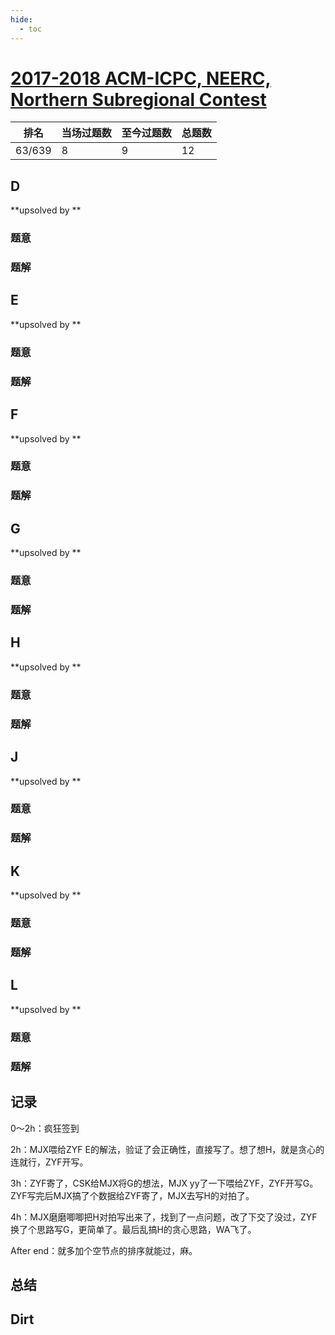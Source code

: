 ```yaml
---
hide:
  - toc
---
```


# [2017-2018 ACM-ICPC, NEERC, Northern Subregional Contest](https://codeforces.com/gym/101612)

| 排名   | 当场过题数 | 至今过题数 | 总题数 |
| ------ | ---------- | ---------- | ------ |
| 63/639 | 8          | 9          | 12     |

## **D**

**upsolved by **

### 题意



### 题解



## **E**

**upsolved by **

### 题意



### 题解



## **F**

**upsolved by **

### 题意



### 题解



## **G**

**upsolved by **

### 题意



### 题解



## **H**

**upsolved by **

### 题意



### 题解



## **J**

**upsolved by **

### 题意



### 题解



## **K**

**upsolved by **

### 题意



### 题解



## **L**

**upsolved by **

### 题意



### 题解



## **记录**

0～2h：疯狂签到

2h：MJX喂给ZYF E的解法，验证了会正确性，直接写了。想了想H，就是贪心的连就行，ZYF开写。

3h：ZYF寄了，CSK给MJX将G的想法，MJX yy了一下喂给ZYF，ZYF开写G。ZYF写完后MJX搞了个数据给ZYF寄了，MJX去写H的对拍了。

4h：MJX磨磨唧唧把H对拍写出来了，找到了一点问题，改了下交了没过，ZYF换了个思路写G，更简单了。最后乱搞H的贪心思路，WA飞了。

After end：就多加个空节点的排序就能过，麻。

## **总结**

## **Dirt**



